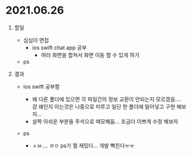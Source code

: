 # 2021.06.26

1. 할일
    - 심심이 면접
        - ios swift chat app 공부
            - 여러 화면을 합쳐서 화면 이동 할 수 있게 하기
    - ps

2. 결과
    - ios swift 공부함
        - 왜 다른 폴더에 있으면 각 파일간의 정보 교환이 안되는지 모르겠음....<br>
        걍 왜인지 아는것은 나중으로 미루고 일단 한 폴더에 밀어넣고 구현 해보자...
        - 살짝 아쉬운 부분들 주석으로 메모해둠... 조금더 이쁘게 수정 해보자

    - ps
        - ㅅㅂ.... ㄹㅇ ps가 젤 재밌다... 개발 빡친다ㅠㅠ